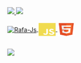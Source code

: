 <div>
  <a href="https://github.com/GBabler">
  <img height="180em" src="https://github-readme-stats.vercel.app/api?username=GBabler&show_icons=true&theme=tokyonight&include_all_commits=true&count_private=true"/>
  <img height="180em" src="https://github-readme-stats.vercel.app/api/top-langs/?username=GBabler&layout=compact&langs_count=7&theme=tokyonight"/>
</div>
  
<div style="display: inline_block"><br>

  <img align="center" alt="Rafa-Js" height="30" width="40" src="https://icongr.am/devicon/visualstudio-plain.svg?size=128&color=currentColor">
  <img align="center" alt="Rafa-Js" height="30" width="40" src="https://raw.githubusercontent.com/devicons/devicon/master/icons/javascript/javascript-plain.svg">
  <img align="center" alt="Rafa-HTML" height="30" width="40" src="https://raw.githubusercontent.com/devicons/devicon/master/icons/html5/html5-original.svg">
</div>
  
##
 
<div> 
  <a href="https://www.linkedin.com/in/babler/" target="_blank"><img src="https://img.shields.io/badge/-LinkedIn-%230077B5?style=for-the-badge&logo=linkedin&logoColor=white" target="_blank"></a>  
</div>
